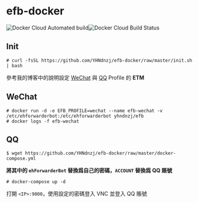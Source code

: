 # efb-docker

![Docker Cloud Automated build](https://img.shields.io/docker/cloud/automated/yhndnzj/efb?style=for-the-badge)![Docker Cloud Build Status](https://img.shields.io/docker/cloud/build/yhndnzj/efb?style=for-the-badge)

## Init

`# curl -fsSL https://github.com/YHNdnzj/efb-docker/raw/master/init.sh | bash`

參考我的博客中的說明設定 [WeChat](https://yhndnzj.com/2019/05/24/send-and-receive-messages-from-wechat-on-telegram/#ETM) 與 [QQ](https://yhndnzj.com/2019/05/26/send-and-receive-messages-from-qq-on-telegram/#ETM) Profile 的 **ETM**

## WeChat

```
# docker run -d -e EFB_PROFILE=wechat --name efb-wechat -v /etc/ehforwarderbot:/etc/ehforwarderbot yhndnzj/efb
# docker logs -f efb-wechat
```

## QQ

`$ wget https://github.com/YHNdnzj/efb-docker/raw/master/docker-compose.yml`

**將其中的 `ehForwarderBot` 替換爲自己的密碼，`ACCOUNT` 替換爲 QQ 賬號** 

`# docker-compose up -d`

打開 `<IP>:9000`，使用設定的密碼登入 VNC 並登入 QQ 賬號
